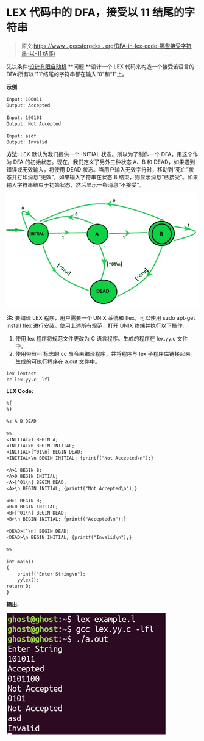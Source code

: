 # LEX 代码中的 DFA，接受以 11 结尾的字符串

> 原文:[https://www . geesforgeks . org/DFA-in-lex-code-哪些接受字符串-以-11 结尾/](https://www.geeksforgeeks.org/dfa-in-lex-code-which-accepts-strings-ending-with-11/)

先决条件:[设计有限自动机](https://www.geeksforgeeks.org/designing-finite-automata-from-regular-expression/)
**问题:**设计一个 LEX 代码来构造一个接受该语言的 DFA:所有以“11”结尾的字符串都在输入“0”和“1”上。

**示例:**

```
Input: 100011 
Output: Accepted

Input: 100101
Output: Not Accepted

Input: asdf
Output: Invalid 
```

**方法:**
LEX 默认为我们提供一个 INITIAL 状态。所以为了制作一个 DFA，用这个作为 DFA 的初始状态。现在，我们定义了另外三种状态 A、B 和 DEAD，如果遇到错误或无效输入，将使用 DEAD 状态。当用户输入无效字符时，移动到“死亡”状态并打印消息“无效”，如果输入字符串在状态 B 结束，则显示消息“已接受”。如果输入字符串结束于初始状态，然后显示一条消息“不接受”。

![](img/f7d0cb29fac5e234cfa515aad5d5d7da.png)

**注:**
要编译 LEX 程序，用户需要一个 UNIX 系统和 flex，可以使用 sudo apt-get install flex 进行安装。使用上述所有规范，打开 UNIX 终端并执行以下操作:

1.  使用 lex 程序将规范文件更改为 C 语言程序。生成的程序在 lex.yy.c 文件中。
2.  使用带有-ll 标志的 cc 命令来编译程序，并将程序与 lex 子程序库链接起来。生成的可执行程序在 a.out 文件中。

```
lex lextest
cc lex.yy.c -lfl 
```

**LEX Code:**

```
%{
%}

%s A B DEAD

%%
<INITIAL>1 BEGIN A;
<INITIAL>0 BEGIN INITIAL;
<INITIAL>[^01\n] BEGIN DEAD;
<INITIAL>\n BEGIN INITIAL; {printf("Not Accepted\n");}

<A>1 BEGIN B;
<A>0 BEGIN INITIAL;
<A>[^01\n] BEGIN DEAD;
<A>\n BEGIN INITIAL; {printf("Not Accepted\n");}

<B>1 BEGIN B;
<B>0 BEGIN INITIAL;
<B>[^01\n] BEGIN DEAD;
<B>\n BEGIN INITIAL; {printf("Accepted\n");} 

<DEAD>[^\n] BEGIN DEAD;
<DEAD>\n BEGIN INITIAL; {printf("Invalid\n");} 

%%

int main()
{
    printf("Enter String\n");
    yylex();
return 0;
}
```

**输出:**

![](img/6c6aa511aad88f25058293e7d93e6da1.png)